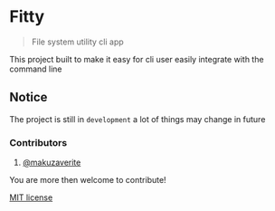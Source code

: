 # Fitty

>File system utility cli app

This project built to make it easy for cli user easily integrate with the command line

## Notice

The project is still in `development` a lot of things may change in future

### Contributors

1. [@makuzaverite](https://github.com/makuzaverite)

You are more then welcome to contribute!



[MIT license](https://github.com/makuzaverite/fitty/blob/main/LICENSE)
